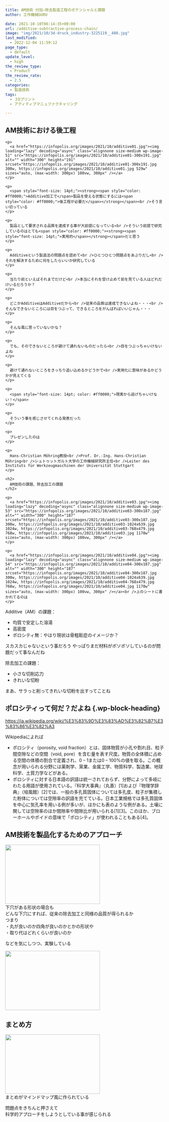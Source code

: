 ```yaml
---
title: AM技術 付加―除去製造工程のポテンシャルと課題
author: 工作機械GURU

date: 2021-10-10T06:14:35+00:00
url: /additive-subtractive-process-chain/
image: "img/2021/10/3d-druck_industry-3225119__480.jpg"
last_modified:
  - 2022-12-04 11:59:12
page_type:
  - default
update_level:
  - high
the_review_type:
  - Product
the_review_rate:
  - 2.5
categories:
  - 製造技術
tags:
  - ３Dプリント
  - アディティブマニュファクチャリング

---
```

<div class="wp-block-columns is-layout-flex wp-container-core-columns-is-layout-28f84493 wp-block-columns-is-layout-flex">
  <div class="wp-block-column is-layout-flow wp-block-column-is-layout-flow" style="flex-basis:100%">
    <h2>
      AM技術における後工程
    </h2>
    
    <p>
      <a href="https://infopolis.org/images/2021/10/additive01.jpg"><img loading="lazy" decoding="async" class="alignnone size-medium wp-image-51" src="https://infopolis.org/images/2021/10/additive01-300x191.jpg" alt="" width="300" height="191" srcset="https://infopolis.org/images/2021/10/additive01-300x191.jpg 300w, https://infopolis.org/images/2021/10/additive01.jpg 529w" sizes="auto, (max-width: 300px) 100vw, 300px" /></a>
    </p>
    
    <p>
      <span style="font-size: 14pt;"><strong><span style="color: #ff0000;">Additive加工で</span>製品を使える状態にするには<span style="color: #ff0000;">後工程が必要だ</span></strong></span><br />そう言い切っている
    </p>
    
    <p>
      製品として要求される品質を達成する事が大前提になっている<br />そういう前提で研究しているのはとても<span style="color: #ff0000;"><strong><span style="font-size: 14pt;">実用的</span></strong></span>だと思う
    </p>
    
    <p>
      Additiveという製造法の問題点を認めて<br />ひとつひとつ問題点をあぶりだし<br />それを解決するために何をしたらいいか研究している
    </p>
    
    <p>
      当たり前といえばそれまでだけど<br />本当にそれを受け止めて前を見ている人はどれだけいるだろうか？
    </p>
    
    <p>
      どこかAdditiveはAdditiveだから<br />従来の品質は達成できないよね・・・<br />そんなできないところには目をつぶって、できるところをがんばればいいじゃん・・・
    </p>
    
    <p>
      そんな風に思っていないかな？
    </p>
    
    <p>
      でも、そのできないところが避けて通れないものだったら<br />目をつぶっちゃいけないよね
    </p>
    
    <p>
      避けて通れないところをきっちり追い込めるかどうかで<br />実用化に意味があるかどうかが見えてくる
    </p>
    
    <p>
      <span style="font-size: 14pt; color: #ff0000;">現実から逃げちゃいけない！</span>
    </p>
    
    <p>
      そういう事を感じさせてくれる発表だった
    </p>
    
    <p>
      プレゼンしたのは
    </p>
    
    <p>
      Hans-Christian Möhring教授<br />Prof. Dr.-Ing. Hans-Christian Möhring<br />シュトゥットガルト大学の工作機械研究所主任<br />Leiter des Instituts für Werkzeugmaschinen der Universität Stuttgart
    </p>
    
    <h2>
      AM技術の課題、除去加工の課題
    </h2>
    
    <p>
      <a href="https://infopolis.org/images/2021/10/additive03.jpg"><img loading="lazy" decoding="async" class="alignnone size-medium wp-image-53" src="https://infopolis.org/images/2021/10/additive03-300x187.jpg" alt="" width="300" height="187" srcset="https://infopolis.org/images/2021/10/additive03-300x187.jpg 300w, https://infopolis.org/images/2021/10/additive03-1024x639.jpg 1024w, https://infopolis.org/images/2021/10/additive03-768x479.jpg 768w, https://infopolis.org/images/2021/10/additive03.jpg 1170w" sizes="auto, (max-width: 300px) 100vw, 300px" /></a>
    </p>
    
    <p>
      <a href="https://infopolis.org/images/2021/10/additive04.jpg"><img loading="lazy" decoding="async" class="alignnone size-medium wp-image-54" src="https://infopolis.org/images/2021/10/additive04-300x187.jpg" alt="" width="300" height="187" srcset="https://infopolis.org/images/2021/10/additive04-300x187.jpg 300w, https://infopolis.org/images/2021/10/additive04-1024x639.jpg 1024w, https://infopolis.org/images/2021/10/additive04-768x479.jpg 768w, https://infopolis.org/images/2021/10/additive04.jpg 1170w" sizes="auto, (max-width: 300px) 100vw, 300px" /></a><br />上のシートに書かれてるのは
    </p>
  </div>
</div>

Additive（AM）の課題： 

<div class="wp-block-group is-layout-flow wp-block-group-is-layout-flow">
  <ul class="wp-block-list">
    <li>
      均質で安定した溶湯
    </li>
    <li>
      高密度
    </li>
    <li>
      ポロシティ無：やはり現状は骨粗鬆症のイメージか？
    </li>
  </ul>
  
  <p>
    スカスカじゃないという事だろう やっぱりまだ材料がボソボソしているのが問題だって事なんだね
  </p>
  
  <p>
  </p>
  
  <p>
    除去加工の課題：
  </p>
</div>

<div class="wp-block-group is-layout-flow wp-block-group-is-layout-flow">
  <ul class="wp-block-list">
    <li>
      小さな切削応力
    </li>
    <li>
      きれいな切粉
    </li>
  </ul>
</div>

まあ、サラっと削ってきれいな切粉を出すってことね

## ポロシティって何だ？だよね {.wp-block-heading}

<https://ja.wikipedia.org/wiki/%E3%83%9D%E3%83%AD%E3%82%B7%E3%83%86%E3%82%A3>

Wikipediaによれば

<div class="wp-block-group is-layout-flow wp-block-group-is-layout-flow">
  <ul class="wp-block-list">
    <li>
      ポロシティ（porosity, void fraction）とは、固体物質が小孔や割れ目、粒子間空隙などの空間（void, pore）を含む量を表す尺度。物質の全体積に占める空間の体積の割合で定義され、0 &#8211; 1または0 &#8211; 100%の値を取る。この概念が用いられる分野には薬剤学、窯業、金属工学、物質科学、製造業、地球科学、土質力学などがある。
    </li>
    <li>
      ポロシティに対する日本語の訳語は統一されておらず、分野によって多岐にわたる用語が使用されている。『科学大事典』（丸善）[1]および『物理学辞典』（培風館）[2]では、一般の多孔質固体については多孔度、粒子が集積した粉体については空隙率の訳語を充てている。日本工業規格では多孔質固体を中心に気孔率を用いる例が多いが、ほかにも表のような例がある。土壌に関しては空隙率のほか間隙率や間隙比が用いられる[1][3]。このほか、ブローホールやボイドの意味で「ポロシティ」が使われることもある[4]。
    </li>
  </ul>
  
  <p>
  </p>
</div>

## AM技術を製品化するためのアプローチ

[<img loading="lazy" decoding="async" class="alignnone size-medium wp-image-52" src="https://infopolis.org/images/2021/10/additive02-300x187.jpg" alt="" width="300" height="187" srcset="https://infopolis.org/images/2021/10/additive02-300x187.jpg 300w, https://infopolis.org/images/2021/10/additive02.jpg 753w" sizes="auto, (max-width: 300px) 100vw, 300px" />][1]  
下穴がある形状の場合も  
どんな下穴にすれば、従来の除去加工と同様の品質が得られるか  
つまり  
・丸が良いのか四角が良いのかとかの形状や  
・取り代はどれくらいが良いのか

などを気にしつつ、実験している

[<img loading="lazy" decoding="async" class="alignnone size-medium wp-image-55" src="https://infopolis.org/images/2021/10/additive05-300x187.jpg" alt="" width="300" height="187" srcset="https://infopolis.org/images/2021/10/additive05-300x187.jpg 300w, https://infopolis.org/images/2021/10/additive05-1024x639.jpg 1024w, https://infopolis.org/images/2021/10/additive05-768x479.jpg 768w, https://infopolis.org/images/2021/10/additive05.jpg 1170w" sizes="auto, (max-width: 300px) 100vw, 300px" />][2]

## まとめ方

[<img loading="lazy" decoding="async" class="alignnone size-medium wp-image-56" src="https://infopolis.org/images/2021/10/additive06-300x187.jpg" alt="" width="300" height="187" srcset="https://infopolis.org/images/2021/10/additive06-300x187.jpg 300w, https://infopolis.org/images/2021/10/additive06-1024x639.jpg 1024w, https://infopolis.org/images/2021/10/additive06-768x479.jpg 768w, https://infopolis.org/images/2021/10/additive06.jpg 1170w" sizes="auto, (max-width: 300px) 100vw, 300px" />][3]  
まとめがマインドマップ風に作られている

問題点をきちんと押さえて  
科学的アプローチをしようとしている事が感じられる

 [1]: https://infopolis.org/images/2021/10/additive02.jpg
 [2]: https://infopolis.org/images/2021/10/additive05.jpg
 [3]: https://infopolis.org/images/2021/10/additive06.jpg
